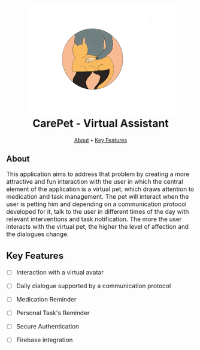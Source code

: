 <h1 align="center">
  <a name="logo" href="https://github.com/Silvarini/CarePet"><img src="https://github.com/Silvarini/CarePet/blob/main/img/logo_carepet.PNG" alt="CarePet Logo" width="400"></a>
  <br>
  CarePet - Virtual Assistant
</h1>

</div>

<p align="center">
  <a href="#about">About</a> • <a href="#key-features">Key Features</a>
</p>

## About
<p><font size="3">
This application aims to address that problem by creating a more attractive and fun interaction with the user in which the central element of the application is a virtual pet, which draws attention to medication and task management. The pet will interact when the user is petting him and depending on a communication protocol developed for it, talk to the user in different times of the day with relevant interventions and task notification. The more the user interacts with the virtual pet, the higher the level of affection and the dialogues change.</p>
  
## Key Features

- [ ]  Interaction with a virtual avatar 
- [ ]  Daily dialogue supported by a communication protocol  
- [ ]  Medication Reminder  
- [ ]  Personal Task's Reminder  
- [ ]  Secure Authentication 
- [ ]  Firebase integration 
 
